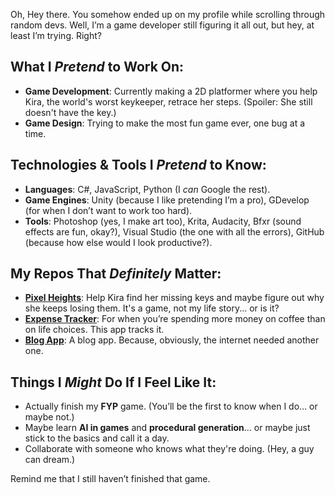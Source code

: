 Oh, Hey there. You somehow ended up on my profile while scrolling through random devs. Well, I’m a game developer still figuring it all out, but hey, at least I’m trying. Right?

##  What I *Pretend* to Work On:
- **Game Development**: Currently making a 2D platformer where you help Kira, the world's worst keykeeper, retrace her steps. (Spoiler: She still doesn't have the key.)
- **Game Design**: Trying to make the most fun game ever, one bug at a time.

##  Technologies & Tools I *Pretend* to Know:
- **Languages**: C#, JavaScript, Python (I *can* Google the rest).
- **Game Engines**: Unity (because I like pretending I’m a pro), GDevelop (for when I don’t want to work too hard).
- **Tools**: Photoshop (yes, I make art too), Krita, Audacity, Bfxr (sound effects are fun, okay?), Visual Studio (the one with all the errors), GitHub (because how else would I look productive?).

##  My Repos That *Definitely* Matter:
- **[Pixel Heights](https://github.com/Aori297/pixel-heights)**: Help Kira find her missing keys and maybe figure out why she keeps losing them. It's a game, not my life story... or is it?
- **[Expense Tracker](https://github.com/Aori297/expense-tracker)**: For when you’re spending more money on coffee than on life choices. This app tracks it.
- **[Blog App](https://github.com/Aori297/blogapp)**: A blog app. Because, obviously, the internet needed another one.

##  Things I *Might* Do If I Feel Like It:
- Actually finish my **FYP** game. (You’ll be the first to know when I do… or maybe not.)
- Maybe learn **AI in games** and **procedural generation**… or maybe just stick to the basics and call it a day.
- Collaborate with someone who knows what they're doing. (Hey, a guy can dream.)

Remind me that I still haven’t finished that game.

